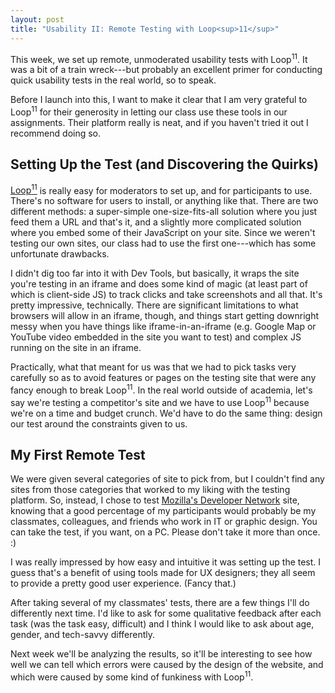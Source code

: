 ```yaml
---
layout: post
title: "Usability II: Remote Testing with Loop<sup>11</sup>"
---
```


This week, we set up remote, unmoderated usability tests with Loop<sup>11</sup>. It was a bit of a train wreck---but probably an excellent primer for conducting quick usability tests in the real world, so to speak.

Before I launch into this, I want to make it clear that I am very grateful to Loop<sup>11</sup> for their generosity in letting our class use these tools in our assignments. Their platform really is neat, and if you haven't tried it out I recommend doing so.

## Setting Up the Test (and Discovering the Quirks)

[Loop<sup>11</sup>](http://loop11.com/) is really easy for moderators to set up, and for participants to use. There's no software for users to install, or anything like that. There are two different methods: a super-simple one-size-fits-all solution where you just feed them a URL and that's it, and a slightly more complicated solution where you embed some of their JavaScript on your site. Since we weren't testing our own sites, our class had to use the first one---which has some unfortunate drawbacks.

I didn't dig too far into it with Dev Tools, but basically, it wraps the site you're testing in an iframe and does some kind of magic (at least part of which is client-side JS) to track clicks and take screenshots and all that. It's pretty impressive, technically. There are significant limitations to what browsers will allow in an iframe, though, and things start getting downright messy when you have things like iframe-in-an-iframe (e.g. Google Map or YouTube video embedded in the site you want to test) and complex JS running on the site in an iframe.

Practically, what that meant for us was that we had to pick tasks very carefully so as to avoid features or pages on the testing site that were any fancy enough to break Loop<sup>11</sup>. In the real world outside of academia, let's say we're testing a competitor's site and we have to use Loop<sup>11</sup> because we're on a time and budget crunch. We'd have to do the same thing: design our test around the constraints given to us.

## My First Remote Test

We were given several categories of site to pick from, but I couldn't find any sites from those categories that worked to my liking with the testing platform. So, instead, I chose to test [Mozilla's Developer Network](http://developer.mozilla.org) site, knowing that a good percentage of my participants would probably be my classmates, colleagues, and friends who work in IT or graphic design. You can take the test, if you want, on a PC. Please don't take it more than once. :)

I was really impressed by how easy and intuitive it was setting up the test. I guess that's a benefit of using tools made for UX designers; they all seem to provide a pretty good user experience. (Fancy that.)

After taking several of my classmates' tests, there are a few things I'll do differently next time. I'd like to ask for some qualitative feedback after each task (was the task easy, difficult) and I think I would like to ask about age, gender, and tech-savvy differently.

Next week we'll be analyzing the results, so it'll be interesting to see how well we can tell which errors were caused by the design of the website, and which were caused by some kind of funkiness with Loop<sup>11</sup>.